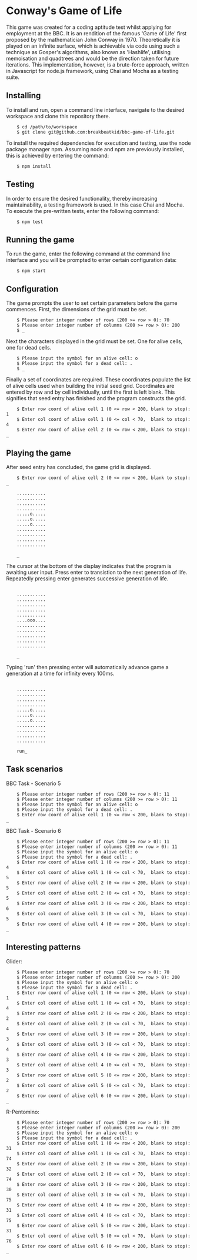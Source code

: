 # Conway's Game of Life

This game was created for a coding aptitude test whilst applying for employment at the BBC. It is an rendition of the famous 'Game of Life' first proposed by the mathematician John Conway in 1970. Theoretically it is played on an infinite surface, which is achievable via code using such a technique as Gosper's algorithms, also known as 'Hashlife', utilising memoisation and quadtrees and would be the direction taken for future iterations. This implementation, however, is a brute-force approach, written in Javascript for  node.js framework, using Chai and Mocha as a testing suite.

## Installing

To install and run, open a command line interface, navigate to the desired workspace and clone this repository there.

```console
    $ cd /path/to/workspace
    $ git clone git@github.com:breakbeatkid/bbc-game-of-life.git
```

To install the required dependencies for execution and testing, use the node package manager npm. Assuming node and npm are previously installed, this is achieved by entering the command:

```console
    $ npm install
```

## Testing

In order to ensure the desired functionality, thereby increasing maintainability, a testing framework is used. In this case Chai and Mocha. To execute the pre-written tests, enter the following command:

```console
    $ npm test
```

## Running the game

To run the game, enter the following command at the command line interface and you will be prompted to enter certain configuration data:

```console
    $ npm start
```

## Configuration
The game prompts the user to set certain parameters before the game commences. First, the dimensions of the grid must be set.

```console
    $ Please enter integer number of rows (200 >= row > 0): 70
    $ Please enter integer number of columns (200 >= row > 0): 200
    $ _
```
Next the characters displayed in the grid must be set. One for alive cells, one for dead cells.

```console
    $ Please input the symbol for an alive cell: o
    $ Please input the symbol for a dead cell: .
    $ _
```
Finally a set of coordinates are required. These coordinates populate the list of alive cells used when building the initial seed grid. Coordinates are entered by row and by cell individually, until the first is left blank. This signifies that seed entry has finished and the program constructs the grid.

```console
    $ Enter row coord of alive cell 1 (0 <= row < 200, blank to stop): 1
    $ Enter col coord of alive cell 1 (0 <= col < 70,  blank to stop): 4
    $ Enter row coord of alive cell 2 (0 <= row < 200, blank to stop): _
```
## Playing the game

After seed entry has concluded, the game grid is displayed.

```console
    $ Enter row coord of alive cell 2 (0 <= row < 200, blank to stop): _

    ...........
    ...........
    ...........
    ...........
    .....o.....
    .....o.....
    .....o.....
    ...........
    ...........
    ...........
    ...........

    _
```
The cursor at the bottom of the display indicates that the program is awaiting user input. Press enter to transistion to the next generation of life. Repeatedly pressing enter generates successive generation of life.

```console

    ...........
    ...........
    ...........
    ...........
    ...........
    ....ooo....
    ...........
    ...........
    ...........
    ...........
    ...........

    _
```

Typing 'run' then pressing enter will automatically advance game a generation at a time for infinity every 100ms.

```console

    ...........
    ...........
    ...........
    ...........
    .....o.....
    .....o.....
    .....o.....
    ...........
    ...........
    ...........
    ...........

    run_
```


## Task scenarios
BBC Task - Scenario 5
```console
    $ Please enter integer number of rows (200 >= row > 0): 11
    $ Please enter integer number of columns (200 >= row > 0): 11
    $ Please input the symbol for an alive cell: o
    $ Please input the symbol for a dead cell: .
    $ Enter row coord of alive cell 1 (0 <= row < 200, blank to stop): _
```

BBC Task - Scenario 6
```console
    $ Please enter integer number of rows (200 >= row > 0): 11
    $ Please enter integer number of columns (200 >= row > 0): 11
    $ Please input the symbol for an alive cell: o
    $ Please input the symbol for a dead cell: .
    $ Enter row coord of alive cell 1 (0 <= row < 200, blank to stop): 4
    $ Enter col coord of alive cell 1 (0 <= col < 70,  blank to stop): 5
    $ Enter row coord of alive cell 2 (0 <= row < 200, blank to stop): 5
    $ Enter col coord of alive cell 2 (0 <= col < 70,  blank to stop): 5
    $ Enter row coord of alive cell 3 (0 <= row < 200, blank to stop): 6
    $ Enter col coord of alive cell 3 (0 <= col < 70,  blank to stop): 5
    $ Enter row coord of alive cell 4 (0 <= row < 200, blank to stop): _
```
## Interesting patterns
Glider:
```console
    $ Please enter integer number of rows (200 >= row > 0): 70
    $ Please enter integer number of columns (200 >= row > 0): 200
    $ Please input the symbol for an alive cell: o
    $ Please input the symbol for a dead cell: .
    $ Enter row coord of alive cell 1 (0 <= row < 200, blank to stop): 1
    $ Enter col coord of alive cell 1 (0 <= col < 70,  blank to stop): 4
    $ Enter row coord of alive cell 2 (0 <= row < 200, blank to stop): 2
    $ Enter col coord of alive cell 2 (0 <= col < 70,  blank to stop): 4
    $ Enter row coord of alive cell 3 (0 <= row < 200, blank to stop): 3
    $ Enter col coord of alive cell 3 (0 <= col < 70,  blank to stop): 4
    $ Enter row coord of alive cell 4 (0 <= row < 200, blank to stop): 3
    $ Enter col coord of alive cell 4 (0 <= col < 70,  blank to stop): 3
    $ Enter row coord of alive cell 5 (0 <= row < 200, blank to stop): 2
    $ Enter col coord of alive cell 5 (0 <= col < 70,  blank to stop): 2
    $ Enter row coord of alive cell 6 (0 <= row < 200, blank to stop): _
```

R-Pentomino:
```console
    $ Please enter integer number of rows (200 >= row > 0): 70
    $ Please enter integer number of columns (200 >= row > 0): 200
    $ Please input the symbol for an alive cell: o
    $ Please input the symbol for a dead cell: .
    $ Enter row coord of alive cell 1 (0 <= row < 200, blank to stop): 31
    $ Enter col coord of alive cell 1 (0 <= col < 70,  blank to stop): 74
    $ Enter row coord of alive cell 2 (0 <= row < 200, blank to stop): 32
    $ Enter col coord of alive cell 2 (0 <= col < 70,  blank to stop): 74
    $ Enter row coord of alive cell 3 (0 <= row < 200, blank to stop): 30
    $ Enter col coord of alive cell 3 (0 <= col < 70,  blank to stop): 75
    $ Enter row coord of alive cell 4 (0 <= row < 200, blank to stop): 31
    $ Enter col coord of alive cell 4 (0 <= col < 70,  blank to stop): 75
    $ Enter row coord of alive cell 5 (0 <= row < 200, blank to stop): 31
    $ Enter col coord of alive cell 5 (0 <= col < 70,  blank to stop): 76
    $ Enter row coord of alive cell 6 (0 <= row < 200, blank to stop): _
```
